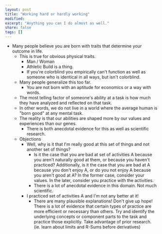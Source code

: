 ```yaml
---
layout: post
title: "Working hard or hardly working"
modified:
excerpt: "Anything you can I do almost as well."
share: false
tags: []
---
```


* Many people believe you are born with traits that determine your outcome in life.
    - This is true for obvious physical traits.
        + Man / Woman
        + Athletic Build is a thing.
        + If you're colorblind you empirically can't function as well as someone who is identical in all ways, but isn't colorblind.
    - Many people generalize this too far.
        + You are not born with an aptitude for economics or a way with words.
    - The most telling factor of someone's ability at a task is how much they have analyzed and reflected on that task.
    - In other words, we do not live in a world where the average human is "born good" at any mental task.
    - The reality is that our abilities are shaped more by our values and experiences than our genes.
        + There is both anecdotal evidence for this as well as scientific research. 
    - Objections
        + Well, why is it that I'm really good at this set of things and not another set of things?
            - Is it the case that you are bad at set of activities A because you aren't naturally good at them, or because you haven't practiced? Additionally, is it the case that you are bad at A because you don't enjoy A, or do you not enjoy A because you aren't good at A? In the former case, consider your values. In the later, consider you practice with the activities.
            - There is a lot of anecdotal evidence in this domain. Not much scientific.
        + I practiced set of activities A and I'm not any better at it!
            * There are many plausible explanations! Don't give up hope! There is a lot of evidence that certain types of practice are more efficient or necessary than others. Try and identify the underlying concepts or component parts to the task and practice those explicitly. Take advantage of prior research. (ie. learn about limits and R-Sums before derivatives)
